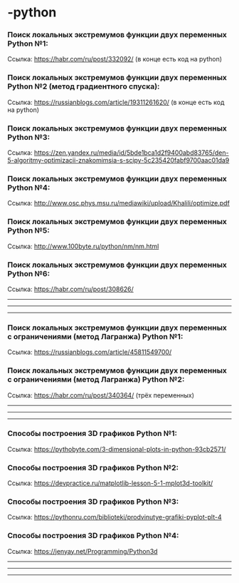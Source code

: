 # -python
### Поиск локальных экстремумов функции двух переменных Python №1:
Ссылка: https://habr.com/ru/post/332092/ (в конце есть код на python)
### Поиск локальных экстремумов функции двух переменных Python №2 (метод градиентного спуска):
Ссылка: https://russianblogs.com/article/19311261620/ (в конце есть код на python)
### Поиск локальных экстремумов функции двух переменных Python №3:
Ссылка: https://zen.yandex.ru/media/id/5bde1bca1d2f9400abd83765/den-5-algoritmy-optimizacii-znakomimsia-s-scipy-5c235420fabf9700aac01da9
### Поиск локальных экстремумов функции двух переменных Python №4:
Ссылка: http://www.osc.phys.msu.ru/mediawiki/upload/Khalili/optimize.pdf
### Поиск локальных экстремумов функции двух переменных Python №5:
Ссылка: http://www.100byte.ru/python/nm/nm.html
### Поиск локальных экстремумов функции двух переменных Python №6:
Ссылка: https://habr.com/ru/post/308626/

---------------------------------------------------------------------------------------------
---------------------------------------------------------------------------------------------
---------------------------------------------------------------------------------------------
### Поиск локальных экстремумов функции двух переменных с ограничениями (метод Лагранжа)  Python №1:
Ссылка: https://russianblogs.com/article/45811549700/
### Поиск локальных экстремумов функции двух переменных с ограничениями (метод Лагранжа)  Python №2:
Ссылка: https://habr.com/ru/post/340364/ (трёх переменных)

---------------------------------------------------------------------------------------------
---------------------------------------------------------------------------------------------
---------------------------------------------------------------------------------------------
### Способы построения 3D графиков Python №1:
Ссылка: https://pythobyte.com/3-dimensional-plots-in-python-93cb2571/
### Способы построения 3D графиков Python №2:
Ссылка: https://devpractice.ru/matplotlib-lesson-5-1-mplot3d-toolkit/
### Способы построения 3D графиков Python №3:
Ссылка: https://pythonru.com/biblioteki/prodvinutye-grafiki-pyplot-plt-4
### Способы построения 3D графиков Python №4:
Ссылка: https://jenyay.net/Programming/Python3d

---------------------------------------------------------------------------------------------
---------------------------------------------------------------------------------------------
---------------------------------------------------------------------------------------------
